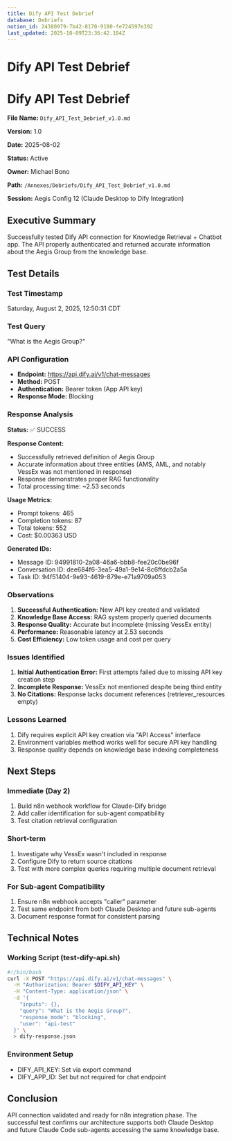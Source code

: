 ```yaml
---
title: Dify API Test Debrief
database: Debriefs
notion_id: 24380979-7b42-8170-9180-fe724597e392
last_updated: 2025-10-09T23:36:42.104Z
---
```


# Dify API Test Debrief


# Dify API Test Debrief


**File Name:** `Dify_API_Test_Debrief_v1.0.md`


**Version:** 1.0


**Date:** 2025-08-02


**Status:** Active


**Owner:** Michael Bono


**Path:** `/Annexes/Debriefs/Dify_API_Test_Debrief_v1.0.md`


**Session:** Aegis Config 12 (Claude Desktop to Dify Integration)


## Executive Summary


Successfully tested Dify API connection for Knowledge Retrieval + Chatbot app. The API properly authenticated and returned accurate information about the Aegis Group from the knowledge base.


## Test Details


### Test Timestamp


Saturday, August 2, 2025, 12:50:31 CDT


### Test Query


"What is the Aegis Group?"


### API Configuration

- **Endpoint:** https://api.dify.ai/v1/chat-messages
- **Method:** POST
- **Authentication:** Bearer token (App API key)
- **Response Mode:** Blocking

### Response Analysis


**Status:** ✅ SUCCESS


**Response Content:**

- Successfully retrieved definition of Aegis Group
- Accurate information about three entities (AMS, AML, and notably VessEx was not mentioned in response)
- Response demonstrates proper RAG functionality
- Total processing time: ~2.53 seconds

**Usage Metrics:**

- Prompt tokens: 465
- Completion tokens: 87
- Total tokens: 552
- Cost: $0.00363 USD

**Generated IDs:**

- Message ID: 94991810-2a08-46a6-bbb8-fee20c0be96f
- Conversation ID: dee684f6-3ea5-49a1-9e14-8c6ffdcb2a5a
- Task ID: 94f51404-9e93-4619-879e-e71a9709a053

### Observations

1. **Successful Authentication:** New API key created and validated
2. **Knowledge Base Access:** RAG system properly queried documents
3. **Response Quality:** Accurate but incomplete (missing VessEx entity)
4. **Performance:** Reasonable latency at 2.53 seconds
5. **Cost Efficiency:** Low token usage and cost per query

### Issues Identified

1. **Initial Authentication Error:** First attempts failed due to missing API key creation step
2. **Incomplete Response:** VessEx not mentioned despite being third entity
3. **No Citations:** Response lacks document references (retriever_resources empty)

### Lessons Learned

1. Dify requires explicit API key creation via "API Access" interface
2. Environment variables method works well for secure API key handling
3. Response quality depends on knowledge base indexing completeness

## Next Steps


### Immediate (Day 2)

1. Build n8n webhook workflow for Claude-Dify bridge
2. Add caller identification for sub-agent compatibility
3. Test citation retrieval configuration

### Short-term

1. Investigate why VessEx wasn't included in response
2. Configure Dify to return source citations
3. Test with more complex queries requiring multiple document retrieval

### For Sub-agent Compatibility

1. Ensure n8n webhook accepts "caller" parameter
2. Test same endpoint from both Claude Desktop and future sub-agents
3. Document response format for consistent parsing

## Technical Notes


### Working Script (test-dify-api.sh)


```bash
#!/bin/bash
curl -X POST "https://api.dify.ai/v1/chat-messages" \
  -H "Authorization: Bearer $DIFY_API_KEY" \
  -H "Content-Type: application/json" \
  -d '{
    "inputs": {},
    "query": "What is the Aegis Group?",
    "response_mode": "blocking",
    "user": "api-test"
  }' \
  > dify-response.json
```


### Environment Setup

- DIFY_API_KEY: Set via export command
- DIFY_APP_ID: Set but not required for chat endpoint

## Conclusion


API connection validated and ready for n8n integration phase. The successful test confirms our architecture supports both Claude Desktop and future Claude Code sub-agents accessing the same knowledge base.

